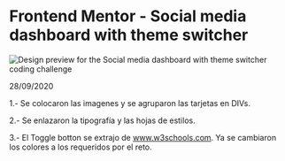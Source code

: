 # Frontend Mentor - Social media dashboard with theme switcher

![Design preview for the Social media dashboard with theme switcher coding challenge](./design/desktop-preview.jpg)

28/09/2020

1.- Se colocaron las imagenes y se agruparon las tarjetas en DIVs.

2.- Se enlazaron la tipografía y las hojas de estilos.

3.- El Toggle botton se extrajo de www.w3schools.com. Ya se cambiaron los colores a los requeridos por el reto.